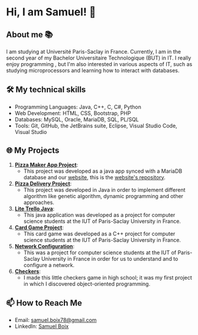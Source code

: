 # Hi, I am Samuel! 👋

## About me 📚
I am studying at Université Paris-Saclay in France. Currently, I am in the second year of my Bachelor Universitaire Technologique (BUT) in IT. I really enjoy programming , but I'm also interested in various aspects of IT, such as studying microprocessors and learning how to interact with databases.

## 🛠️ My technical skills

- Programming Languages: Java, C++, C, C#, Python
- Web Development: HTML, CSS, Bootstrap, PHP
- Databases: MySQL, Oracle, MariaDB, SQL, PL/SQL
- Tools: Git, GitHub, the JetBrains suite, Eclipse, Visual Studio Code, Visual Studio

## 🌐 My Projects

1. [**Pizza Maker App Project**](https://github.com/Pierrafrom/PizzaMakerApp): 
   - This project was developed as a java app synced with a MariaDB database and our <a href="https://iut2orsaybestpizza.duckdns.org/">website</a>, this is the <a href="https://github.com/Pierrafrom/PizzaHome">website's repository</a>.
2. [**Pizza Delivery Project**](https://github.com/Pierrafrom/PizzaDeliveryApp):
   - This project was developed in Java in order to implement different algorithm like genetic algorithm, dynamic programming and other approaches. 
3. [**Lite Trello Java**](https://github.com/Samuelito78/trellolite): 
   - This java application was developed as a project for computer science students at the IUT of Paris-Saclay University in France.
4. [**Card Game Project**](https://github.com/Pierrafrom/Project-Card-Game): 
   - This card game was developed as a C++ project for computer science students at the IUT of Paris-Saclay University in France.
5. [**Network Configuration**](https://github.com/Samuelito78/networkconfig): 
   - This was a project for computer science students at the IUT of Paris-Saclay University in France in order for us to understand and to configure a network.
6. [**Checkers**](https://github.com/Samuelito78/Jeu-de-dames):
   - I made this little checkers game in high school; it was my first project in which I discovered object-oriented programming.
   
## 📫 How to Reach Me

- Email: [samuel.boix78@gmail.com](mailto:samuel.boix78@gmail.com)
- LinkedIn: [Samuel Boix](https://www.linkedin.com/in/samuelboix/)
